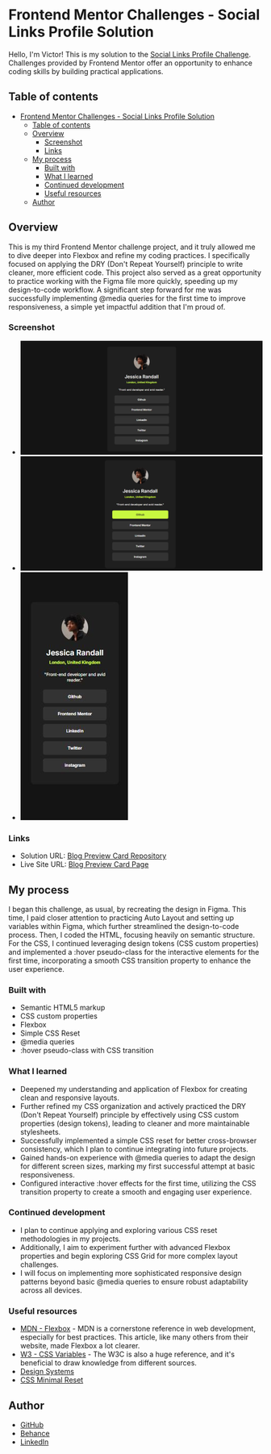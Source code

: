 # Frontend Mentor Challenges - Social Links Profile Solution

Hello, I'm Victor!
This is my solution to the [Social Links Profile Challenge](https://www.frontendmentor.io/challenges/social-links-profile-UG32l9m6dQ). Challenges provided by Frontend Mentor offer an opportunity to enhance coding skills by building practical applications. 

## Table of contents

- [Frontend Mentor Challenges - Social Links Profile Solution](#frontend-mentor-challenges---social-links-profile-solution)
  - [Table of contents](#table-of-contents)
  - [Overview](#overview)
    - [Screenshot](#screenshot)
    - [Links](#links)
  - [My process](#my-process)
    - [Built with](#built-with)
    - [What I learned](#what-i-learned)
    - [Continued development](#continued-development)
    - [Useful resources](#useful-resources)
  - [Author](#author)

## Overview

This is my third Frontend Mentor challenge project, and it truly allowed me to dive deeper into Flexbox and refine my coding practices. I specifically focused on applying the DRY (Don't Repeat Yourself) principle to write cleaner, more efficient code.
This project also served as a great opportunity to practice working with the Figma file more quickly, speeding up my design-to-code workflow. A significant step forward for me was successfully implementing @media queries for the first time to improve responsiveness, a simple yet impactful addition that I'm proud of.

### Screenshot

* ![Desktop-default screeshot](./screenshots-solutions/desktop-solution.JPG)
* ![Desktop-hover screeshot](./screenshots-solutions/desktop-hover-solution.jpg)
* ![Mobile screeshot](./screenshots-solutions/mobile-solution.JPG)

### Links

- Solution URL: [Blog Preview Card Repository](https://github.com/victorudesa/frontend-mentor-challenges/tree/main/03-social-links-profile)
- Live Site URL: [Blog Preview Card Page](https://victorudesa.github.io/frontend-mentor-challenges/03-social-links-profile/)

## My process

I began this challenge, as usual, by recreating the design in Figma. This time, I paid closer attention to practicing Auto Layout and setting up variables within Figma, which further streamlined the design-to-code process.
Then, I coded the HTML, focusing heavily on semantic structure. For the CSS, I continued leveraging design tokens (CSS custom properties) and implemented a :hover pseudo-class for the interactive elements for the first time, incorporating a smooth CSS transition property to enhance the user experience.

### Built with

- Semantic HTML5 markup
- CSS custom properties
- Flexbox
- Simple CSS Reset
- @media queries
- :hover pseudo-class with CSS transition

### What I learned

* Deepened my understanding and application of Flexbox for creating clean and responsive layouts.
* Further refined my CSS organization and actively practiced the DRY (Don't Repeat Yourself) principle by effectively using CSS custom properties (design tokens), leading to cleaner and more maintainable stylesheets.
* Successfully implemented a simple CSS reset for better cross-browser consistency, which I plan to continue integrating into future projects.
* Gained hands-on experience with @media queries to adapt the design for different screen sizes, marking my first successful attempt at basic responsiveness.
* Configured interactive :hover effects for the first time, utilizing the CSS transition property to create a smooth and engaging user experience.

### Continued development

* I plan to continue applying and exploring various CSS reset methodologies in my projects.
* Additionally, I aim to experiment further with advanced Flexbox properties and begin exploring CSS Grid for more complex layout challenges.
* I will focus on implementing more sophisticated responsive design patterns beyond basic @media queries to ensure robust adaptability across all devices.

### Useful resources

- [MDN - Flexbox](https://developer.mozilla.org/en-US/docs/Learn_web_development/Core/CSS_layout/Flexbox) - MDN is a cornerstone reference in web development, especially for best practices. This article, like many others from their website, made Flexbox a lot clearer.
- [W3 - CSS Variables](https://www.w3schools.com/css/css3_variables.asp) - The W3C is also a huge reference, and it's beneficial to draw knowledge from different sources.
- [Design Systems](https://www.designsystems.com/)
- [CSS Minimal Reset](https://www.digitalocean.com/community/tutorials/css-minimal-css-reset)

## Author

- [GitHub](https://github.com/victorudesa)
- [Behance](https://www.behance.net/victorurdesa)
- [LinkedIn](https://www.linkedin.com/in/victorudesa/)